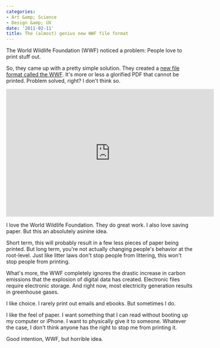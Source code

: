 ```yaml
---
categories:
- Art &amp; Science
- Design &amp; UX
date: '2011-02-11'
title: The (almost) genius new WWF file format
---
```


The World Wildlife Foundation (WWF) noticed a problem: People love to print stuff out.

So, they came up with a pretty simple solution. They created a <a href="http://www.saveaswwf.com/en/">new file format called the WWF</a>. It's more or less a glorified PDF that cannot be printed. Problem solved, right? I don't think so.

<p align="center"><iframe title="YouTube video player" width="560" height="345" src="https://www.youtube.com/embed/MzY4SGgEB7g?rel=0" frameborder="0" allowfullscreen></iframe></p>

I love the World Wildlife Foundation. They do great work. I also love saving paper. But this an absolutely asinine idea.

Short term, this will probably result in a few less pieces of paper being printed. But long term, you're not actually changing people's behavior at the root-level. Just like litter laws don't stop people from littering, this won't stop people from printing.

What's more, the WWF completely ignores the drastic increase in carbon emissions that the explosion of digital data has created. Electronic files require electronic storage. And right now, most electricity generation results in greenhouse gases.

I like choice. I rarely print out emails and ebooks. But sometimes I do.

I like the feel of paper. I want something that I can read without booting up my computer or iPhone. I want to physically give it to someone. Whatever the case, I don't think anyone has the right to stop me from printing it.

Good intention, WWF, but horrible idea.